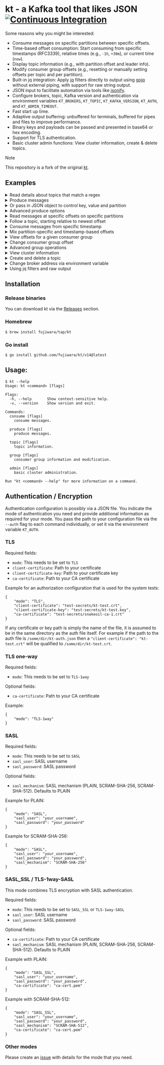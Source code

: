 # kt - a Kafka tool that likes JSON [![Continuous Integration](https://github.com/fujiwara/kt/actions/workflows/go.yml/badge.svg)](https://github.com/fujiwara/kt/actions/workflows/go.yml)

Some reasons why you might be interested:

* Consume messages on specific partitions between specific offsets.
* Time-based offset consumption: Start consuming from specific timestamps (RFC3339), relative times (e.g., `-1h`, `+30m`), or current time (`now`).
* Display topic information (e.g., with partition offset and leader info).
* Modify consumer group offsets (e.g., resetting or manually setting offsets per topic and per partition).
* Built-in jq integration: Apply [jq](https://stedolan.github.io/jq/) filters directly to output using [gojq](https://github.com/itchyny/gojq) without external piping, with support for raw string output.
* JSON input to facilitate automation via tools like [jsonify](https://github.com/fgeller/jsonify).
* Configure brokers, topic, Kafka version and authentication via environment variables `KT_BROKERS`, `KT_TOPIC`, `KT_KAFKA_VERSION`, `KT_AUTH`, and `KT_ADMIN_TIMEOUT`.
* Fast start up time.
* Adaptive output buffering: unbuffered for terminals, buffered for pipes and files to improve performance.
* Binary keys and payloads can be passed and presented in base64 or hex encoding.
* Support for TLS authentication.
* Basic cluster admin functions: View cluster information, create & delete topics.

> [!NOTE]
> This repository is a fork of the original [kt](https://github.com/fgeller/kt).

## Examples

<details><summary>Read details about topics that match a regex</summary>

```sh
$ kt topic --filter news --partitions
{
  "name": "actor-news",
  "partitions": [
    {
      "id": 0,
      "oldest": 0,
      "newest": 0
    }
  ]
}
```
</details>

<details><summary>Produce messages</summary>

```sh
$ echo 'Alice wins Oscar' | kt produce --topic actor-news --literal
{
  "count": 1,
  "partition": 0,
  "startOffset": 0
}
$ echo 'Bob wins Oscar' | kt produce --topic actor-news --literal
{
  "count": 1,
  "partition": 0,
  "startOffset": 0
}
$ for i in {6..9} ; do echo Bourne sequel $i in production. | kt produce --topic actor-news --literal ;done
{
  "count": 1,
  "partition": 0,
  "startOffset": 1
}
{
  "count": 1,
  "partition": 0,
  "startOffset": 2
}
{
  "count": 1,
  "partition": 0,
  "startOffset": 3
}
{
  "count": 1,
  "partition": 0,
  "startOffset": 4
}
```
</details>

<details><summary>Or pass in JSON object to control key, value and partition</summary>

```sh
$ echo '{"value": "Terminator terminated", "key": "Arni", "partition": 0}' | kt produce --topic actor-news
{
  "count": 1,
  "partition": 0,
  "startOffset": 5
}
```
</details>

<details><summary>Advanced produce options</summary>

```sh
# With compression (gzip, snappy, lz4)
$ echo 'Compressed message' | kt produce --topic actor-news --literal --compression gzip

# With custom partitioner
$ echo '{"value": "message", "key": "test"}' | kt produce --topic actor-news --partitioner hashCode

# With batch processing and buffer size
$ cat messages.json | kt produce --topic actor-news --batch 100 --buffer-size 16384

# Decode input from base64 or hex
$ echo 'aGVsbG8gd29ybGQ=' | kt produce --topic actor-news --decode-value base64 --literal
```
</details>

<details><summary>Read messages at specific offsets on specific partitions</summary>

```sh
$ kt consume --topic actor-news --offsets 0=1:2
{
  "partition": 0,
  "offset": 1,
  "key": "",
  "value": "Bourne sequel 6 in production.",
  "timestamp": "1970-01-01T00:59:59.999+01:00"
}
{
  "partition": 0,
  "offset": 2,
  "key": "",
  "value": "Bourne sequel 7 in production.",
  "timestamp": "1970-01-01T00:59:59.999+01:00"
}
```
</details>

<details><summary>Follow a topic, starting relative to newest offset</summary>

```sh
$ kt consume --topic actor-news --offsets all=newest-1:
{
  "partition": 0,
  "offset": 4,
  "key": "",
  "value": "Bourne sequel 9 in production.",
  "timestamp": "1970-01-01T00:59:59.999+01:00"
}
{
  "partition": 0,
  "offset": 5,
  "key": "Arni",
  "value": "Terminator terminated",
  "timestamp": "1970-01-01T00:59:59.999+01:00"
}
^Creceived interrupt - shutting down
shutting down partition consumer for partition 0
```
</details>

<details><summary>Consume messages from specific timestamp</summary>

```sh
# Start from current time (equivalent to newest)
$ kt consume --topic actor-news --offsets now

# Start from specific absolute time (RFC3339 format)
$ kt consume --topic actor-news --offsets "2023-12-01T15:00:00Z"

# Start from 1 hour ago
$ kt consume --topic actor-news --offsets "-1h"

# Start from 30 minutes in the future
$ kt consume --topic actor-news --offsets "+30m"
```
</details>

<details><summary>Mix partition-specific and timestamp-based offsets</summary>

```sh
# Partition 0 from oldest, others from 1 hour ago
$ kt consume --topic actor-news --offsets "0=oldest,-1h"

# Specific partitions with absolute timestamp
$ kt consume --topic actor-news --offsets "1=2023-12-01T15:00:00Z,2=now"
```
</details>

<details><summary>View offsets for a given consumer group</summary>

```sh
$ kt group --group enews --topic actor-news --partitions 0
found 1 groups
found 1 topics
{
  "name": "enews",
  "topic": "actor-news",
  "offsets": [
    {
      "partition": 0,
      "offset": 6,
      "lag": 0
    }
  ]
}
```
</details>

<details><summary>Change consumer group offset</summary>

```sh
$ kt group --group enews --topic actor-news --partitions 0 --reset 1
found 1 groups
found 1 topics
{
  "name": "enews",
  "topic": "actor-news",
  "offsets": [
    {
      "partition": 0,
      "offset": 1,
      "lag": 5
    }
  ]
}
$ kt group --group enews --topic actor-news --partitions 0
found 1 groups
found 1 topics
{
  "name": "enews",
  "topic": "actor-news",
  "offsets": [
    {
      "partition": 0,
      "offset": 1,
      "lag": 5
    }
  ]
}
```
</details>

<details><summary>Advanced group operations</summary>

```sh
# Filter groups by name pattern
$ kt group --filter-groups "^test-.*"

# Filter topics by name pattern with group info
$ kt group --group my-group --filter-topics "^actor-.*"

# Reset consumer group offset to specific timestamp
$ kt group --group my-group --topic actor-news --reset "2023-12-01T15:00:00Z"

# Reset to specific offset number
$ kt group --group my-group --topic actor-news --partitions 0,1 --reset 100

# Show offsets without fetching additional data
$ kt group --group my-group --offsets
```
</details>

<details><summary>View cluster information</summary>

```sh
$ kt admin
{
  "controller_id": 1,
  "brokers": [
    {
      "id": 1,
      "host": "localhost",
      "port": 9092,
      "version": "3.0+"
    }
  ]
}

# With jq filter to get controller ID
$ kt admin --jq '.controller_id'
1

# Get list of broker IDs
$ kt admin --jq '.brokers[].id'
1

# Get broker versions
$ kt admin --jq '.brokers[].version'
"3.0+"
```

</details>

<details><summary>Create and delete a topic</summary>

```sh
$ kt admin --create-topic morenews --topic-detail <(jsonify =NumPartitions 1 =ReplicationFactor 1)
$ kt topic --filter news
{
  "name": "morenews"
}
$ kt admin --delete-topic morenews
$ kt topic --filter news
```

</details>

<details><summary>Change broker address via environment variable</summary>

```sh
$ export KT_BROKERS=brokers.kafka:9092
$ kt <command> <option>
```

</details>

<details><summary>Using jq filters and raw output</summary>

```sh
# Apply jq filter to extract specific fields
$ kt consume --topic actor-news --offsets 0=0:1 --jq '.value'
"Bourne sequel 6 in production."

# Use raw output (like jq -r) to get unquoted strings
$ kt consume --topic actor-news --offsets 0=0:1 --jq '.value' --raw
Bourne sequel 6 in production.

# Extract and parse JSON values
$ kt consume --topic json-data --jq '.value | fromjson | .field'

# Filter messages by key
$ kt consume --topic actor-news --jq 'select(.key == "Arni")'

# Control pretty printing (enabled by default for terminals)
$ kt consume --topic actor-news --offsets 0=0:1 --no-pretty
{"partition":0,"offset":0,"key":"","value":"Alice wins Oscar","timestamp":"1970-01-01T00:59:59.999+01:00"}

# Use --compact or -c for compact output (same as --no-pretty)
$ kt consume --topic actor-news --offsets 0=0:1 --compact
{"partition":0,"offset":0,"key":"","value":"Alice wins Oscar","timestamp":"1970-01-01T00:59:59.999+01:00"}
```

</details>

## Installation

### Release binaries

You can download kt via the [Releases](https://github.com/fujiwara/kt/releases) section.

### Homebrew

```sh
$ brew install fujiwara/tap/kt
```

### Go install

```console
$ go install github.com/fujiwara/kt/v14@latest
```

## Usage:

    $ kt --help
    Usage: kt <command> [flags]

    Flags:
      -h, --help       Show context-sensitive help.
      -v, --version    Show version and exit.

    Commands:
      consume [flags]
        consume messages.

      produce [flags]
        produce messages.

      topic [flags]
        topic information.

      group [flags]
        consumer group information and modification.

      admin [flags]
        basic cluster administration.

    Run "kt <command> --help" for more information on a command.

## Authentication / Encryption

Authentication configuration is possibly via a JSON file. You indicate the mode
of authentication you need and provide additional information as required for
your mode. You pass the path to your configuration file via the `--auth` flag to
each command individually, or set it via the environment variable `KT_AUTH`.

### TLS

Required fields:

 - `mode`: This needs to be set to `TLS`
 - `client-certificate`: Path to your certificate
 - `client-certificate-key`: Path to your certificate key
 - `ca-certificate`: Path to your CA certificate

Example for an authorization configuration that is used for the system tests:


    {
        "mode": "TLS",
        "client-certificate": "test-secrets/kt-test.crt",
        "client-certificate-key": "test-secrets/kt-test.key",
        "ca-certificate": "test-secrets/snakeoil-ca-1.crt"
    }

If any certificate or key path is simply the name of the file, it is assumed to
be in the same directory as the auth file itself. For example if the path to the
auth file is `/some/dir/kt-auth.json` then a `"client-certificate":
"kt-test.crt"` will be qualified to `/some/dir/kt-test.crt`.

### TLS one-way

Required fields:

 - `mode`: This needs to be set to `TLS-1way`

Optional fields:

 - `ca-certificate`: Path to your CA certificate


Example:


    {
        "mode": "TLS-1way"
    }

### SASL

Required fields:

 - `mode`: This needs to be set to `SASL`
 - `sasl_user`: SASL username
 - `sasl_password`: SASL password

Optional fields:

 - `sasl_mechanism`: SASL mechanism (PLAIN, SCRAM-SHA-256, SCRAM-SHA-512). Defaults to PLAIN

Example for PLAIN:

    {
        "mode": "SASL",
        "sasl_user": "your_username",
        "sasl_password": "your_password"
    }

Example for SCRAM-SHA-256:

    {
        "mode": "SASL",
        "sasl_user": "your_username",
        "sasl_password": "your_password",
        "sasl_mechanism": "SCRAM-SHA-256"
    }

### SASL_SSL / TLS-1way-SASL

This mode combines TLS encryption with SASL authentication.

Required fields:

 - `mode`: This needs to be set to `SASL_SSL` or `TLS-1way-SASL`
 - `sasl_user`: SASL username
 - `sasl_password`: SASL password

Optional fields:

 - `ca-certificate`: Path to your CA certificate
 - `sasl_mechanism`: SASL mechanism (PLAIN, SCRAM-SHA-256, SCRAM-SHA-512). Defaults to PLAIN

Example with PLAIN:

    {
        "mode": "SASL_SSL",
        "sasl_user": "your_username",
        "sasl_password": "your_password",
        "ca-certificate": "ca-cert.pem"
    }

Example with SCRAM-SHA-512:

    {
        "mode": "SASL_SSL",
        "sasl_user": "your_username",
        "sasl_password": "your_password",
        "sasl_mechanism": "SCRAM-SHA-512",
        "ca-certificate": "ca-cert.pem"
    }

### Other modes

Please create an
[issue](https://github.com/fujiwara/kt/issues/new) with details for the mode that you need.
